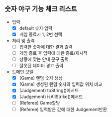 ## 숫자 야구 기능 체크 리스트

- 입력
	- [x] default 숫자 입력
	- [x] 게임 종료시 1, 2번 선택
- 처리 및 출력
	- [ ] 입력한 숫자에 대한 결과 출력
	- [ ] 게임 종료 후 입력에 대한 종료/재시작
	- [ ] 상황에 맞는 안내 문구 출력
	- [ ] 잘못된 데이터 경고 출력

- 도메인 모델
	- [x] (Game) 랜덤 숫자 생성
	- [x] (Game) 생성된 랜덤 숫자와 입력값 위치 비교
	- [x] (Judgement) toString()메서드
	- [x] (Judgement) isAllStrike()메서드
	- [ ] (Referee) Game할당
	- [ ] (Referee) 입력받은 값에 대한 Judgement반환
